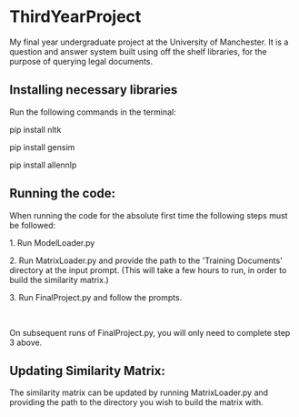 # ThirdYearProject
My final year undergraduate project at the University of Manchester. It is a question and answer system built using off the shelf libraries, for the purpose of querying legal documents.

## Installing necessary libraries
Run the following commands in the terminal:
<p>pip install nltk</p>
<p>pip install gensim</p>
<p>pip install allennlp</p>

## Running the code:
When running the code for the absolute first time the following steps must be followed:
<p>1. Run ModelLoader.py</p>
<p>2. Run MatrixLoader.py and provide the path to the 'Training Documents' directory at the input prompt. (This will take a few hours to run, in order to build the similarity matrix.)</p>
<p>3. Run FinalProject.py and follow the prompts.</p>
<br>
<p>On subsequent runs of FinalProject.py, you will only need to complete step 3 above.</p>

## Updating Similarity Matrix:
The similarity matrix can be updated by running MatrixLoader.py and providing the path to the directory you wish to build the matrix with. 
